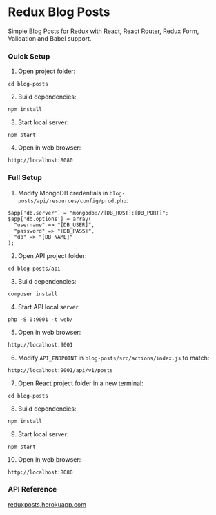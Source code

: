 # Redux Blog Posts
Simple Blog Posts for Redux with React, React Router, Redux Form, Validation and Babel support.

### Quick Setup

1. Open project folder:
```
cd blog-posts
```

2. Build dependencies:
```
npm install
```

3. Start local server:
```
npm start
```

4. Open in web browser:
```
http://localhost:8080
```

### Full Setup

1. Modify MongoDB credentials in `blog-posts/api/resources/config/prod.php`:
```
$app['db.server'] = "mongodb://[DB_HOST]:[DB_PORT]";
$app['db.options'] = array(
  "username" => "[DB_USER]",
  "password" => "[DB_PASS]",
  "db" => "[DB_NAME]"
);
```

2. Open API project folder:
```
cd blog-posts/api
```

3. Build dependencies:
```
composer install
```

4. Start API local server:
```
php -S 0:9001 -t web/
```

5. Open in web browser:
```
http://localhost:9001
```

6. Modify `API_ENDPOINT` in `blog-posts/src/actions/index.js` to match:
```
http://localhost:9001/api/v1/posts
```

7. Open React project folder in a new terminal:
```
cd blog-posts
```

8. Build dependencies:
```
npm install
```

9. Start local server:
```
npm start
```

10. Open in web browser:
```
http://localhost:8080
```

### API Reference
[reduxposts.herokuapp.com](http://reduxposts.herokuapp.com/)
